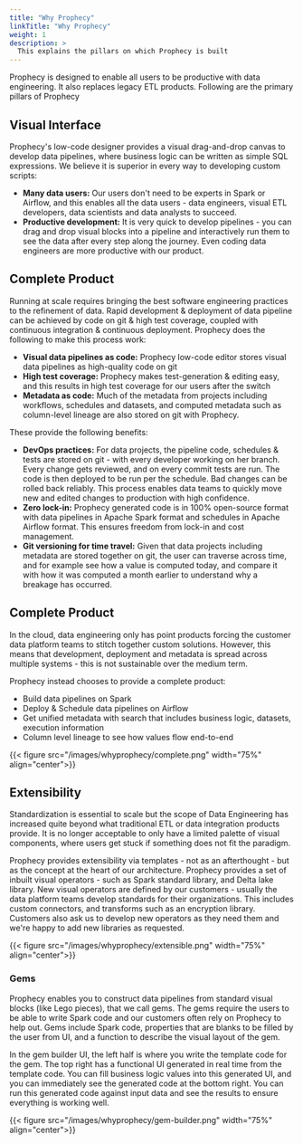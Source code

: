 ```yaml
---
title: "Why Prophecy"
linkTitle: "Why Prophecy"
weight: 1
description: >
  This explains the pillars on which Prophecy is built
---
```



Prophecy is designed to enable all users to be productive with data engineering. It also replaces legacy ETL products. Following are the primary pillars of Prophecy

## Visual Interface 

Prophecy's low-code designer provides a visual drag-and-drop canvas to develop data pipelines, where business logic can be written as simple SQL expressions. We believe it is superior in every way to developing custom scripts:

* **Many data users:** Our users don't need to be experts in Spark or Airflow, and this enables all the data users - data engineers, visual ETL developers, data scientists and data analysts to succeed.
* **Productive development:** It is very quick to develop pipelines - you can drag and drop visual blocks into a pipeline and interactively run them to see the data after every step along the journey. Even coding data engineers are more productive with our product.

## Complete Product
Running at scale requires bringing the best software engineering practices to the refinement of data. Rapid development & deployment of data pipeline can be achieved by code on git & high test coverage, coupled with continuous integration & continuous deployment. Prophecy does the following to make this process work:

* **Visual data pipelines as code:** Prophecy low-code editor stores visual data pipelines as high-quality code on git
* **High test coverage:** Prophecy makes test-generation & editing easy, and this results in high test coverage for our users after the switch
* **Metadata as code:** Much of the metadata from projects including workflows, schedules and datasets, and computed metadata such as column-level lineage are also stored on git with Prophecy.

These provide the following benefits:

* **DevOps practices:** For data projects, the pipeline code, schedules & tests are stored on git - with every developer working on her branch. Every change gets reviewed, and on every commit tests are run. The code is then deployed to be run per the schedule. Bad changes can be rolled back reliably. This process enables data teams to quickly move new and edited changes to production with high confidence.
* **Zero lock-in:** Prophecy generated code is in 100% open-source format with data pipelines in Apache Spark format and schedules in Apache Airflow format. This ensures freedom from lock-in and cost management.
* **Git versioning for time travel:** Given that data projects including metadata are stored together on git, the user can traverse across time, and for example see how a value is computed today, and compare it with how it was computed a month earlier to understand why a breakage has occurred.

## Complete Product

In the cloud, data engineering only has point products forcing the customer data platform teams to stitch together custom solutions. However, this means that development, deployment and metadata is spread across multiple systems - this is not sustainable over the medium term.

Prophecy instead chooses to provide a complete product:

* Build data pipelines on Spark
* Deploy & Schedule data pipelines on Airflow
* Get unified metadata with search that includes business logic, datasets, execution information
* Column level lineage to see how values flow end-to-end

{{< figure src="/images/whyprophecy/complete.png" width="75%" align="center">}}

## Extensibility

Standardization is essential to scale but the scope of Data Engineering has increased quite beyond what traditional ETL or data integration products provide. It is no longer acceptable to only have a limited palette of visual components, where users get stuck if something does not fit the paradigm.

Prophecy provides extensibility via templates - not as an afterthought - but as the concept at the heart of our architecture. Prophecy provides a set of inbuilt visual operators - such as Spark standard library, and Delta lake library. New visual operators are defined by our customers - usually the data platform teams develop standards for their organizations. This includes custom connectors, and transforms such as an encryption library. Customers also ask us to develop new operators as they need them and we're happy to add new libraries as requested.

{{< figure src="/images/whyprophecy/extensible.png" width="75%" align="center">}}



### Gems

Prophecy enables you to construct data pipelines from standard visual blocks (like Lego pieces), that we call gems. The gems require the users to be able to write Spark code and our customers often rely on Prophecy to help out. Gems include Spark code, properties that are blanks to be filled by the user from UI, and a function to describe the visual layout of the gem.

In the gem builder UI, the left half is where you write the template code for the gem. The top right has a functional UI generated in real time from the template code. You can fill business logic values into this generated UI, and you can immediately see the generated code at the bottom right. You can run this generated code against input data and see the results to ensure everything is working well.

{{< figure src="/images/whyprophecy/gem-builder.png" width="75%" align="center">}}



